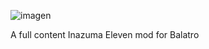 ![imagen](https://github.com/user-attachments/assets/907ff1a7-a51b-4003-a059-46a658517915)

A full content Inazuma Eleven mod for Balatro

